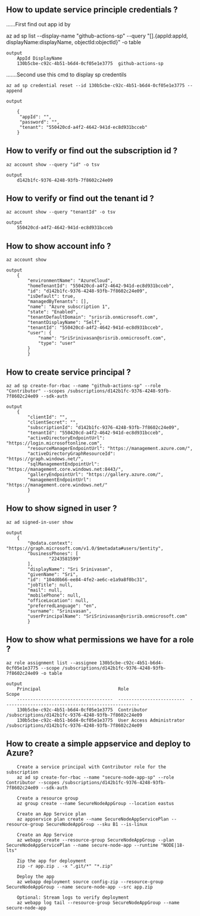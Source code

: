 How to update service principle credentials ? 
----------------------------------------------------------------------------

......First find out app id by 

az ad sp list --display-name "github-actions-sp" --query "[].{appId:appId, displayName:displayName, objectId:objectId}" -o table

    output
        AppId DisplayName
        130b5cbe-c92c-4b51-b6d4-0cf05e1e3775  github-actions-sp

.......Second use this cmd to display sp credentils 

    az ad sp credential reset --id 130b5cbe-c92c-4b51-b6d4-0cf05e1e3775 --append
    
    output

        {
         "appId": "",
         "password": "",
         "tenant": "550420cd-a4f2-4642-941d-ec8d931bcceb"
        }


How to verify or find out the subscription id ? 
----------------------------------------------------------------------------
    az account show --query "id" -o tsv

    output
        d142b1fc-9376-4248-93fb-7f8602c24e09

How to verify or find out the tenant id ? 
----------------------------------------------------------------------------
    az account show --query "tenantId" -o tsv

    output
        550420cd-a4f2-4642-941d-ec8d931bcceb

How to show account info ? 
----------------------------------------------------------------------------
    az account show

    output
        {
            "environmentName": "AzureCloud",
            "homeTenantId": "550420cd-a4f2-4642-941d-ec8d931bcceb",
            "id": "d142b1fc-9376-4248-93fb-7f8602c24e09",
            "isDefault": true,
            "managedByTenants": [],
            "name": "Azure subscription 1",
            "state": "Enabled",
            "tenantDefaultDomain": "srisrib.onmicrosoft.com",
            "tenantDisplayName": "Self",
            "tenantId": "550420cd-a4f2-4642-941d-ec8d931bcceb",
            "user": {
                "name": "SriSrinivasan@srisrib.onmicrosoft.com",
                "type": "user"
            }
            }

How to create service principal ? 
----------------------------------------------------------------------------
    az ad sp create-for-rbac --name "github-actions-sp" --role "Contributor" --scopes /subscriptions/d142b1fc-9376-4248-93fb-7f8602c24e09 --sdk-auth

    output
        {
            "clientId": "",
            "clientSecret": "",
            "subscriptionId": "d142b1fc-9376-4248-93fb-7f8602c24e09",
            "tenantId": "550420cd-a4f2-4642-941d-ec8d931bcceb",
            "activeDirectoryEndpointUrl": "https://login.microsoftonline.com",
            "resourceManagerEndpointUrl": "https://management.azure.com/",
            "activeDirectoryGraphResourceId": "https://graph.windows.net/",
            "sqlManagementEndpointUrl": "https://management.core.windows.net:8443/",
            "galleryEndpointUrl": "https://gallery.azure.com/",
            "managementEndpointUrl": "https://management.core.windows.net/"
            }
How to show signed in user ? 
----------------------------------------------------------------------------
    az ad signed-in-user show

    output
        {
            "@odata.context": "https://graph.microsoft.com/v1.0/$metadata#users/$entity",
            "businessPhones": [
                    "2243581599"
            ],
            "displayName": "Sri Srinivasan",
            "givenName": "Sri",
            "id": "104d0b66-ee84-4fe2-ae6c-e1a9a8f0bc31",
            "jobTitle": null,
            "mail": null,
            "mobilePhone": null,
            "officeLocation": null,
            "preferredLanguage": "en",
            "surname": "Srinivasan",
            "userPrincipalName": "SriSrinivasan@srisrib.onmicrosoft.com"
            }

How to show what permissions we have for a role ? 
----------------------------------------------------------------------------
    az role assignment list --assignee 130b5cbe-c92c-4b51-b6d4-0cf05e1e3775 --scope /subscriptions/d142b1fc-9376-4248-93fb-7f8602c24e09 -o table

    output
        Principal                             Role                       Scope
        ------------------------------------  -------------------------  ---------------------------------------------------
        130b5cbe-c92c-4b51-b6d4-0cf05e1e3775  Contributor                /subscriptions/d142b1fc-9376-4248-93fb-7f8602c24e09
        130b5cbe-c92c-4b51-b6d4-0cf05e1e3775  User Access Administrator  /subscriptions/d142b1fc-9376-4248-93fb-7f8602c24e09

How to create a simple appservice and deploy to Azure?
----------------------------------------------------------------------------

        Create a service principal with Contributor role for the subscription
        az ad sp create-for-rbac --name "secure-node-app-sp" --role Contributor --scopes /subscriptions/d142b1fc-9376-4248-93fb-7f8602c24e09 --sdk-auth

        Create a resource group
        az group create --name SecureNodeAppGroup --location eastus

        Create an App Service plan
        az appservice plan create --name SecureNodeAppServicePlan --resource-group SecureNodeAppGroup --sku B1 --is-linux

        Create an App Service
        az webapp create --resource-group SecureNodeAppGroup --plan SecureNodeAppServicePlan --name secure-node-app --runtime "NODE|18-lts"

        Zip the app for deployment
        zip -r app.zip . -x ".git/*" "*.zip"

        Deploy the app
        az webapp deployment source config-zip --resource-group SecureNodeAppGroup --name secure-node-app --src app.zip

        Optional: Stream logs to verify deployment
        az webapp log tail --resource-group SecureNodeAppGroup --name secure-node-app